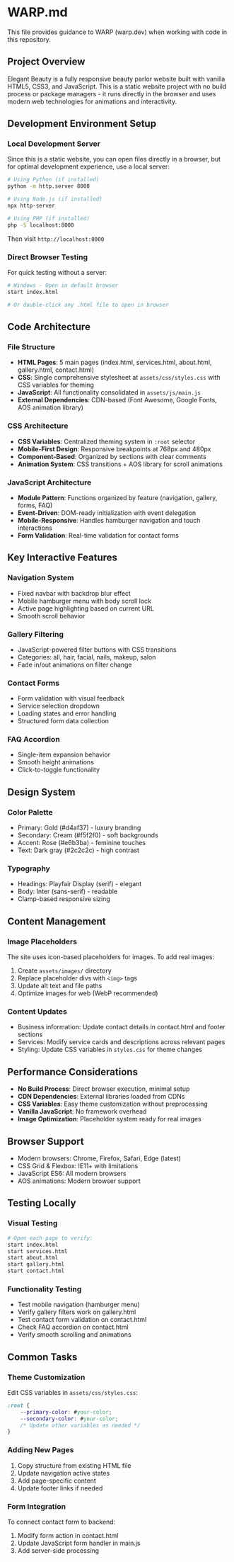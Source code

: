 # WARP.md

This file provides guidance to WARP (warp.dev) when working with code in this repository.

## Project Overview

Elegant Beauty is a fully responsive beauty parlor website built with vanilla HTML5, CSS3, and JavaScript. This is a static website project with no build process or package managers - it runs directly in the browser and uses modern web technologies for animations and interactivity.

## Development Environment Setup

### Local Development Server
Since this is a static website, you can open files directly in a browser, but for optimal development experience, use a local server:

```bash
# Using Python (if installed)
python -m http.server 8000

# Using Node.js (if installed) 
npx http-server

# Using PHP (if installed)
php -S localhost:8000
```

Then visit `http://localhost:8000`

### Direct Browser Testing
For quick testing without a server:
```bash
# Windows - Open in default browser
start index.html

# Or double-click any .html file to open in browser
```

## Code Architecture

### File Structure
- **HTML Pages**: 5 main pages (index.html, services.html, about.html, gallery.html, contact.html)
- **CSS**: Single comprehensive stylesheet at `assets/css/styles.css` with CSS variables for theming
- **JavaScript**: All functionality consolidated in `assets/js/main.js`
- **External Dependencies**: CDN-based (Font Awesome, Google Fonts, AOS animation library)

### CSS Architecture
- **CSS Variables**: Centralized theming system in `:root` selector
- **Mobile-First Design**: Responsive breakpoints at 768px and 480px
- **Component-Based**: Organized by sections with clear comments
- **Animation System**: CSS transitions + AOS library for scroll animations

### JavaScript Architecture
- **Module Pattern**: Functions organized by feature (navigation, gallery, forms, FAQ)
- **Event-Driven**: DOM-ready initialization with event delegation
- **Mobile-Responsive**: Handles hamburger navigation and touch interactions
- **Form Validation**: Real-time validation for contact forms

## Key Interactive Features

### Navigation System
- Fixed navbar with backdrop blur effect
- Mobile hamburger menu with body scroll lock
- Active page highlighting based on current URL
- Smooth scroll behavior

### Gallery Filtering
- JavaScript-powered filter buttons with CSS transitions
- Categories: all, hair, facial, nails, makeup, salon
- Fade in/out animations on filter change

### Contact Forms
- Form validation with visual feedback
- Service selection dropdown
- Loading states and error handling
- Structured form data collection

### FAQ Accordion
- Single-item expansion behavior
- Smooth height animations
- Click-to-toggle functionality

## Design System

### Color Palette
- Primary: Gold (#d4af37) - luxury branding
- Secondary: Cream (#f5f2f0) - soft backgrounds  
- Accent: Rose (#e6b3ba) - feminine touches
- Text: Dark gray (#2c2c2c) - high contrast

### Typography
- Headings: Playfair Display (serif) - elegant
- Body: Inter (sans-serif) - readable
- Clamp-based responsive sizing

## Content Management

### Image Placeholders
The site uses icon-based placeholders for images. To add real images:
1. Create `assets/images/` directory
2. Replace placeholder divs with `<img>` tags
3. Update alt text and file paths
4. Optimize images for web (WebP recommended)

### Content Updates
- Business information: Update contact details in contact.html and footer sections
- Services: Modify service cards and descriptions across relevant pages
- Styling: Update CSS variables in `styles.css` for theme changes

## Performance Considerations

- **No Build Process**: Direct browser execution, minimal setup
- **CDN Dependencies**: External libraries loaded from CDNs
- **CSS Variables**: Easy theme customization without preprocessing
- **Vanilla JavaScript**: No framework overhead
- **Image Optimization**: Placeholder system ready for real images

## Browser Support

- Modern browsers: Chrome, Firefox, Safari, Edge (latest)
- CSS Grid & Flexbox: IE11+ with limitations
- JavaScript ES6: All modern browsers
- AOS animations: Modern browser support

## Testing Locally

### Visual Testing
```bash
# Open each page to verify:
start index.html
start services.html  
start about.html
start gallery.html
start contact.html
```

### Functionality Testing
- Test mobile navigation (hamburger menu)
- Verify gallery filters work on gallery.html
- Test contact form validation on contact.html
- Check FAQ accordion on contact.html
- Verify smooth scrolling and animations

## Common Tasks

### Theme Customization
Edit CSS variables in `assets/css/styles.css`:
```css
:root {
    --primary-color: #your-color;
    --secondary-color: #your-color;
    /* Update other variables as needed */
}
```

### Adding New Pages
1. Copy structure from existing HTML file
2. Update navigation active states
3. Add page-specific content
4. Update footer links if needed

### Form Integration
To connect contact form to backend:
1. Modify form action in contact.html
2. Update JavaScript form handler in main.js
3. Add server-side processing
